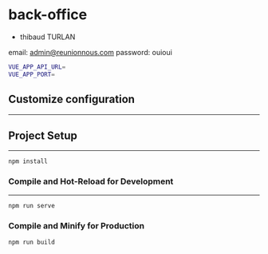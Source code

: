 # back-office

- thibaud TURLAN

email: admin@reunionnous.com
password: ouioui

```bash
VUE_APP_API_URL=
VUE_APP_PORT=
```

## **Customize configuration**
---

## **Project Setup**
---

`npm install`

### **Compile and Hot-Reload for Development**
---

`npm run serve`

### **Compile and Minify for Production**

`npm run build`